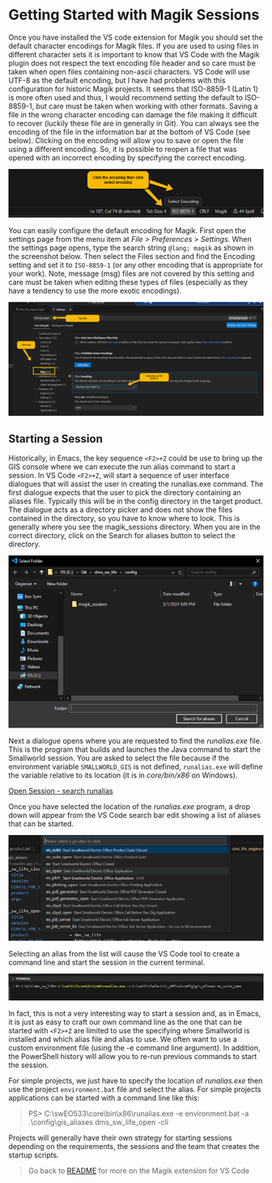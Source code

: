 # Getting Started with Magik Sessions

Once you have installed the VS code extension for Magik you should set the default character encodings for Magik files.  If you are used to using files in different character sets it is important to know that VS Code with the Magik plugin does not respect the text encoding file header and so care must be taken when open files containing non-ascii characters.  VS Code will use UTF-8 as the default encoding, but I have had problems with this configuration for historic Magik projects.  It seems that ISO-8859-1 (Latin 1) is more often used and thus, I would recommend setting the default to ISO-8859-1, but care must be taken when working with other formats.  Saving a file in the wrong character encoding can damage the file making it difficult to recover (luckily these file are in generally in Git).  You can always see the encoding of the file in the information bar at the bottom of VS Code (see below).  Clicking on the encoding will allow you to save or open the file using a different encoding.  So, it is possible to reopen a file that was opened with an incorrect encoding by specifying the correct encoding.

![File Encoding - Status bar](./images/encoding_statusbar.png)

You can easily configure the default encoding for Magik.  First open the settings page from the menu item at _File > Preferences > Settings_.  When the settings page opens, type the search string `@lang; magik` as shown in the screenshot below.  Then select the Files section and find the Encoding setting and set it to `ISO-8859-1` (or any other encoding that is appropriate for your work).  Note, message (msg) files are not covered by this setting and care must be taken when editing these types of files (especially as they have a tendency to use the more exotic encodings).

![File Encoding - default setting](./images/encoding_default.png)

## Starting a Session

Historically, in Emacs, the key sequence `<F2>+Z` could be use to bring up the GIS console where we can execute the run alias command to start a session.  In VS Code `<F2>+Z`, will start a sequence of user interface dialogues that will assist the user in creating the runalias.exe command.  The first dialogue expects that the user to pick the directory containing an aliases file.  Typically this will be in the config directory in the target product.  The dialogue acts as a directory picker and does not show the files contained in the directory, so you have to know where to look.  This is generally where you see the magik_sessions directory.  When you are in the correct directory, click on the Search for aliases button to select the directory.

![Open Session - search alias](./images/session_search_alias.png)

Next a dialogue opens where you are requested to find the _runalias.exe_ file.  This is the program that builds and launches the Java command to start the Smallworld session.  You are asked to select the file because if the environment variable `SMALLWORLD_GIS` is not defined, `runalias.exe` will define the variable relative to its location (it is in _core/bin/x86_ on Windows).

[Open Session - search runalias](./images/session_runalias.png)

Once you have selected the location of the _runalias.exe_ program, a drop down will appear from the VS Code search bar edit showing a list of aliases that can be started.

![Open Session - select alias](./images/session_select_alias.png)

Selecting an alias from the list will cause the VS Code tool to create a command line and start the session in the current terminal.

![Open Session - command](./images/session_command.png)

In fact, this is not a very interesting way to start a session and, as in Emacs, it is just as easy to craft our own command line as the one that can be started with `<F2>+Z` are limited to use the specifying where Smallworld is installed and which alias file and alias to use.  We often want to use a custom environment file (using the -e command line argument).  In addition, the PowerShell history will allow you to re-run previous commands to start the session.  

For simple projects, we just have to specify the location of _runalias.exe_ then use the project `environment.bat` file and select the alias. For simple projects applications can be started with a command line like this:

> PS\> C:\swEO533\core\bin\x86\runalias.exe -e environment.bat -a .\config\gis_aliases dms_sw_life_open -cli

Projects will generally have their own strategy for starting sessions depending on the requirements, the sessions and the team that creates the startup scripts.

> Go back to [README](../README.md) for more on the Magik extension for VS Code



